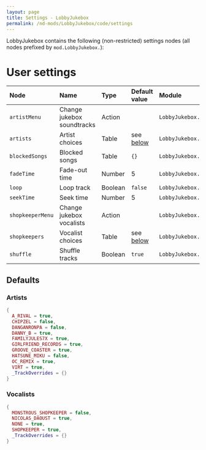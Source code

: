```yaml
---
layout: page
title: Settings - LobbyJukebox
permalink: /nd-mods/LobbyJukebox/code/settings
---
```


LobbyJukebox contains the following (non-restricted) settings nodes (all nodes prefixed by `mod.LobbyJukebox.`):

# User settings
| Node             | Name                       | Type    | Default value           | Module                             |
| :--------------- | :------------------------- | :------ | :---------------------- | :--------------------------------- |
| `artistMenu`     | Change jukebox soundtracks | Action  |                         | `LobbyJukebox.menu.ArtistMenu`     |
| `artists`        | Artist choices             | Table   | see [below](#artists)   | `LobbyJukebox.menu.ArtistMenu`     |
| `blockedSongs`   | Blocked songs              | Table   | `{}`                    | `LobbyJukebox.mod.MusicControl`    |
| `fadeTime`       | Fade-out time              | Number  | 5                       | `LobbyJukebox.mod.MusicControl`    |
| `loop`           | Loop track                 | Boolean | `false`                 | `LobbyJukebox.mod.MusicTimer`      |
| `seekTime`       | Seek time                  | Number  | 5                       | `LobbyJukebox.mod.MusicControl`    |
| `shopkeeperMenu` | Change jukebox vocalists   | Action  |                         | `LobbyJukebox.menu.ShopkeeperMenu` |
| `shopkeepers`    | Vocalist choices           | Table   | see [below](#vocalists) | `LobbyJukebox.menu.ShopkeeperMenu` |
| `shuffle`        | Shuffle tracks             | Boolean | `true`                  | `LobbyJukebox.mod.MusicControl`    |

## Defaults
### Artists
```lua
{
  A_RIVAL = true,
  CHIPZEL = false,
  DANGANRONPA = false,
  DANNY_B = true,
  FAMILYJULES7X = true,
  GIRLFRIEND_RECORDS = true,
  GROOVE_COASTER = true,
  HATSUNE_MIKU = false,
  OC_REMIX = true,
  VIRT = true,
  _TrackOverrides = {}
}
```

### Vocalists
```lua
{
  MONSTROUS_SHOPKEEPER = false,
  NICOLAS_DAOUST = true,
  NONE = true,
  SHOPKEEPER = true,
  _TrackOverrides = {}  
}
```
